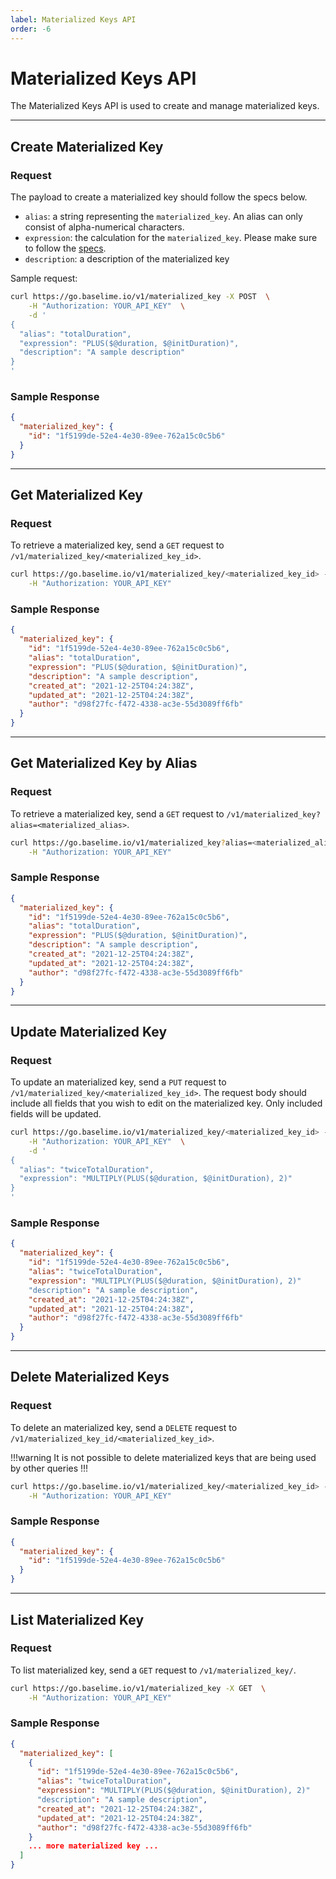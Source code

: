 ```yaml
---
label: Materialized Keys API
order: -6
---
```


# Materialized Keys API

The Materialized Keys API is used to create and manage materialized keys.

---

## Create Materialized Key

### Request

The payload to create a materialized key should follow the specs below.

- `alias`: a string representing the `materialized_key`. An alias can only consist of alpha-numerical characters.
- `expression`: the calculation for the `materialized_key`. Please make sure to follow the [specs](../advanced/materialized-keys.md).
- `description`: a description of the materialized key

Sample request:

```bash
curl https://go.baselime.io/v1/materialized_key -X POST  \
    -H "Authorization: YOUR_API_KEY"  \
    -d '
{
  "alias": "totalDuration",
  "expression": "PLUS($@duration, $@initDuration)",
  "description": "A sample description"
}
'
```

### Sample Response

```json
{
  "materialized_key": {
    "id": "1f5199de-52e4-4e30-89ee-762a15c0c5b6"
  }
}
```

---

## Get Materialized Key

### Request

To retrieve a materialized key, send a `GET` request to `/v1/materialized_key/<materialized_key_id>`.

```bash
curl https://go.baselime.io/v1/materialized_key/<materialized_key_id> -X GET  \
    -H "Authorization: YOUR_API_KEY"
```

### Sample Response

```json
{
  "materialized_key": {
    "id": "1f5199de-52e4-4e30-89ee-762a15c0c5b6",
    "alias": "totalDuration",
    "expression": "PLUS($@duration, $@initDuration)",
    "description": "A sample description",
    "created_at": "2021-12-25T04:24:38Z",
    "updated_at": "2021-12-25T04:24:38Z",
    "author": "d98f27fc-f472-4338-ac3e-55d3089ff6fb"
  }
}
```

---

## Get Materialized Key by Alias

### Request

To retrieve a materialized key, send a `GET` request to `/v1/materialized_key?alias=<materialized_alias>`.

```bash
curl https://go.baselime.io/v1/materialized_key?alias=<materialized_alias> -X GET  \
    -H "Authorization: YOUR_API_KEY"
```

### Sample Response

```json
{
  "materialized_key": {
    "id": "1f5199de-52e4-4e30-89ee-762a15c0c5b6",
    "alias": "totalDuration",
    "expression": "PLUS($@duration, $@initDuration)",
    "description": "A sample description",
    "created_at": "2021-12-25T04:24:38Z",
    "updated_at": "2021-12-25T04:24:38Z",
    "author": "d98f27fc-f472-4338-ac3e-55d3089ff6fb"
  }
}
```

---

## Update Materialized Key

### Request

To update an materialized key, send a `PUT` request to `/v1/materialized_key/<materialized_key_id>`. The request body should include all fields that you wish to edit on the materialized key. Only included fields will be updated.

```bash
curl https://go.baselime.io/v1/materialized_key/<materialized_key_id> -X PUT  \
    -H "Authorization: YOUR_API_KEY"  \
    -d '
{
  "alias": "twiceTotalDuration",
  "expression": "MULTIPLY(PLUS($@duration, $@initDuration), 2)"
}
'
```

### Sample Response

```json
{
  "materialized_key": {
    "id": "1f5199de-52e4-4e30-89ee-762a15c0c5b6",
    "alias": "twiceTotalDuration",
    "expression": "MULTIPLY(PLUS($@duration, $@initDuration), 2)"
    "description": "A sample description",
    "created_at": "2021-12-25T04:24:38Z",
    "updated_at": "2021-12-25T04:24:38Z",
    "author": "d98f27fc-f472-4338-ac3e-55d3089ff6fb"
  }
}
```

---

## Delete Materialized Keys

### Request

To delete an materialized key, send a `DELETE` request to `/v1/materialized_key_id/<materialized_key_id>`.

!!!warning
It is not possible to delete materialized keys that are being used by other queries
!!!

```bash
curl https://go.baselime.io/v1/materialized_key/<materialized_key_id> -X DELETE  \
    -H "Authorization: YOUR_API_KEY"
```

### Sample Response

```json
{
  "materialized_key": {
    "id": "1f5199de-52e4-4e30-89ee-762a15c0c5b6"
  }
}
```

---

## List Materialized Key

### Request

To list materialized key, send a `GET` request to `/v1/materialized_key/`.

```bash
curl https://go.baselime.io/v1/materialized_key -X GET  \
    -H "Authorization: YOUR_API_KEY"
```

### Sample Response

```json
{
  "materialized_key": [
    {
      "id": "1f5199de-52e4-4e30-89ee-762a15c0c5b6",
      "alias": "twiceTotalDuration",
      "expression": "MULTIPLY(PLUS($@duration, $@initDuration), 2)"
      "description": "A sample description",
      "created_at": "2021-12-25T04:24:38Z",
      "updated_at": "2021-12-25T04:24:38Z",
      "author": "d98f27fc-f472-4338-ac3e-55d3089ff6fb"
    }
    ... more materialized key ...
  ]
}
```

